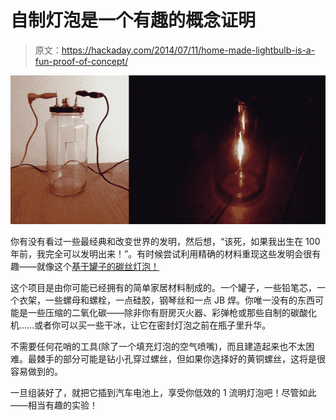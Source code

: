 # 自制灯泡是一个有趣的概念证明

> 原文：<https://hackaday.com/2014/07/11/home-made-lightbulb-is-a-fun-proof-of-concept/>

![home made lightbulb](img/4c8b5bfdfddba999f269f7d9d9523d85.png)

你有没有看过一些最经典和改变世界的发明，然后想，“该死，如果我出生在 100 年前，我完全可以发明出来！”。有时候尝试利用精确的材料重现这些发明会很有趣——就像这个[基于罐子的碳丝灯泡！](http://www.instructables.com/id/Homemade-Lightbulb/step5/The-Hangers-Cont/)

这个项目是由你可能已经拥有的简单家居材料制成的。一个罐子，一些铅笔芯，一个衣架，一些螺母和螺栓，一点硅胶，钢琴丝和一点 JB 焊。你唯一没有的东西可能是一些压缩的二氧化碳——除非你有厨房灭火器、彩弹枪或那些自制的碳酸化机……或者你可以买一些干冰，让它在密封灯泡之前在瓶子里升华。

不需要任何花哨的工具(除了一个填充灯泡的空气喷嘴)，而且建造起来也不太困难。最棘手的部分可能是钻小孔穿过螺丝，但如果你选择好的黄铜螺丝，这将是很容易做到的。

一旦组装好了，就把它插到汽车电池上，享受你低效的 1 流明灯泡吧！尽管如此——相当有趣的实验！